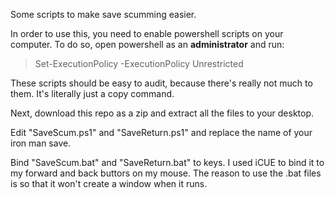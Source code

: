 Some scripts to make save scumming easier.

In order to use this, you need to enable powershell scripts on your computer. To do so, open powershell as an <b>administrator</b> and run:

>Set-ExecutionPolicy -ExecutionPolicy Unrestricted

These scripts should be easy to audit, because there's really not much to them. It's literally just a copy command.

Next, download this repo as a zip and extract all the files to your desktop.

Edit "SaveScum.ps1" and "SaveReturn.ps1" and replace the name of your iron man save.

Bind "SaveScum.bat" and "SaveReturn.bat" to keys. I used iCUE to bind it to my forward and back buttors on my mouse. The reason to use the .bat files is so that it won't create a window when it runs.
